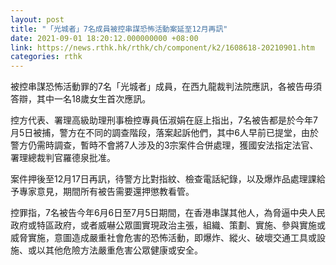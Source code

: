 ```yaml
---
layout: post
title: "「光城者」7名成員被控串謀恐怖活動案延至12月再訊"
date: 2021-09-01 18:20:12.000000000 +08:00
link: https://news.rthk.hk/rthk/ch/component/k2/1608618-20210901.htm
categories: rthk
---
```


被控串謀恐怖活動罪的7名「光城者」成員，在西九龍裁判法院應訊，各被告毋須答辯，其中一名18歲女生首次應訊。

控方代表、署理高級助理刑事檢控專員伍淑娟在庭上指出，7名被告都是於今年7月5日被捕，警方在不同的調查階段，落案起訴他們，其中6人早前已提堂，由於警方仍需時調查，暫時不會將7人涉及的3宗案件合併處理，獲國安法指定法官、署理總裁判官羅德泉批准。

案件押後至12月17日再訊，待警方比對指紋、檢查電話紀錄，以及爆炸品處理課給予專家意見，期間所有被告需要還押懲教看管。

控罪指，7名被告今年6月6日至7月5日期間，在香港串謀其他人，為脅逼中央人民政府或特區政府，或者威嚇公眾圖實現政治主張，組織、策劃、實施、參與實施或威脅實施，意圖造成嚴重社會危害的恐怖活動，即爆炸、縱火、破壞交通工具或設施、或以其他危險方法嚴重危害公眾健康或安全。
